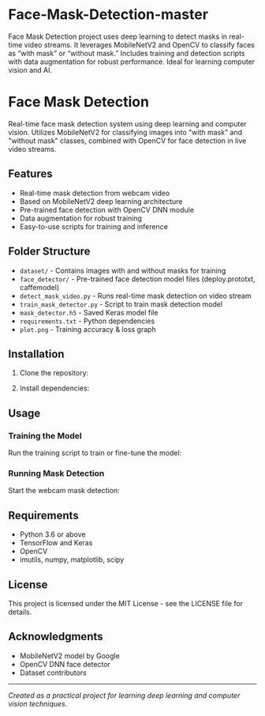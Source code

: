 # Face-Mask-Detection-master
Face Mask Detection project uses deep learning to detect masks in real-time video streams. It leverages MobileNetV2 and OpenCV to classify faces as “with mask” or “without mask.” Includes training and detection scripts with data augmentation for robust performance. Ideal for learning computer vision and AI.
# Face Mask Detection

Real-time face mask detection system using deep learning and computer vision. Utilizes MobileNetV2 for classifying images into "with mask" and "without mask" classes, combined with OpenCV for face detection in live video streams.

## Features

- Real-time mask detection from webcam video
- Based on MobileNetV2 deep learning architecture
- Pre-trained face detection with OpenCV DNN module
- Data augmentation for robust training
- Easy-to-use scripts for training and inference

## Folder Structure

- `dataset/` - Contains images with and without masks for training
- `face_detector/` - Pre-trained face detection model files (deploy.prototxt, caffemodel)
- `detect_mask_video.py` - Runs real-time mask detection on video stream
- `train_mask_detector.py` - Script to train mask detection model
- `mask_detector.h5` - Saved Keras model file
- `requirements.txt` - Python dependencies
- `plot.png` - Training accuracy & loss graph

## Installation

1. Clone the repository:

2. Install dependencies:

## Usage

### Training the Model

Run the training script to train or fine-tune the model:

### Running Mask Detection

Start the webcam mask detection:

## Requirements

- Python 3.6 or above
- TensorFlow and Keras
- OpenCV
- imutils, numpy, matplotlib, scipy

## License

This project is licensed under the MIT License - see the LICENSE file for details.

## Acknowledgments

- MobileNetV2 model by Google
- OpenCV DNN face detector
- Dataset contributors

---

*Created as a practical project for learning deep learning and computer vision techniques.*

